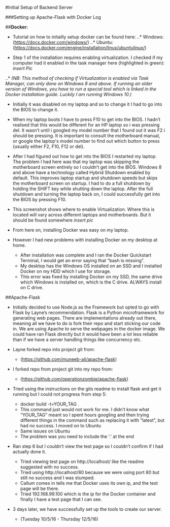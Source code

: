 #Initial Setup of Backend Server

###Setting up Apache-Flask with Docker Log

##__Docker:__

* Tutorial on how to initailly setup docker can be found here: 
..* Windows: (https://docs.docker.com/windows/)
..* Ubuntu: (https://docs.docker.com/engine/installation/linux/ubuntulinux/)

* Step 1 of the installation requires enabling virtualization. I checked if my computer had it enabled in the task manager here (highlighted in green): *insert Pic*

..* *(NB: This method of checking if Virtualization is enabled via Task Manager, can only done on Windows 8 and above. If running an older version of Windows, you have to run a special tool which is linked in the Docker installation guide. Luckily I am running Windows 10.)*

* Initially it was disabled on my laptop and so to change it I had to go into the BIOS to change it.
* When my laptop boots I have to press F10 to get into the BIOS. I hadn’t realised that this would be different for an HP laptop so i was pressing del. It wasn’t until i googled my model number that I found out it was F2 i should be pressing. It is important to consult the motherboard manual, or google the laptop's model number to find out which button to press (usually either F2, F10, F12 or del).
* After I had figured out how to get into the BIOS I restarted my laptop. The problem I had here was that my laptop was skipping the motherboard screen entirely so I couldn’t get into the BIOS. Windows 8 and above have a technology called Hybrid Shutdown enabled by default. This improves laptop startup and shutdown speeds but skips the motherboard screen on startup. I had to do a full shutdown by holding the SHIFT key while shutting down the laptop. After the full shutdown and turning the laptop back on, I could successfully get into the BIOS by pressing F10.
* This screenshot shows where to enable Virtualization. Where this is located will vary across different laptops and motherboards. But it should be found somewhere *insert pic*

* From here on, installing Docker was easy on my laptop.
* However I had new problems with installing Docker on my desktop at home.
  * After installation was complete and I ran the Docker Quickstart Terminal, I would get an error saying that “bash is missing”.
  * My desktop has the Windows OS installed on an SSD and I installed Docker on my HDD which I use for storage.
  * This error was fixed by installing Docker on my SSD, the same drive which Windows is installed on, which is the C drive. ALWAYS install on C drive.

##Apache-Flask

* Initially decided to use Node.js as the Framework but opted to go with Flask by Layne’s recommendation. Flask is a Python microframework for generating web pages. There are implementations already out there, meaning all we have to do is fork their repo and start sticking our code in. We are using Apache to serve the webpages in the docker image. We could have ran Flask directly but it would have been a lot less reliable than if we have a server handling things like concurrency etc.

* Layne forked repo into project git from:
  * (https://github.com/muneeb-ali/apache-flask)
* I forked repo from project git into my repo from:
  * (https://github.com/operationzombie/apache-flask)

* Tried using the instructions on the gits readme to install flask and get it running but I could not progress from step 5:
  * docker build -t=YOUR_TAG .
  * This command just would not work for me. I didn’t know what “YOUR_TAG” meant so I spent hours googling and then trying different things in the command such as replacing it with “latest”, but had no success. I moved on to Ubuntu
  * Same issues on Ubuntu
  * The problem was you need to include the '.' at the end

* Ran step 6 but I couldn’t view the test page so I couldn’t confirm if I had actually done it. 
  * Tried viewing test page on http://localhost/ like the readme suggested with no success.
  * Tried using http://localhost/80 because we were using port 80 but still no success and I was stumped.
  * Callum comes in tells me that Docker uses its own ip, and the test page will be there.
  * Tried 192.168.99.100 which is the ip for the Docker container and finally I have a test page that I can see.
* 3 days later, we have successfully set up the tools to create our server.
  * (Tuesday 10/5/16 - Thursday 12/5/16)